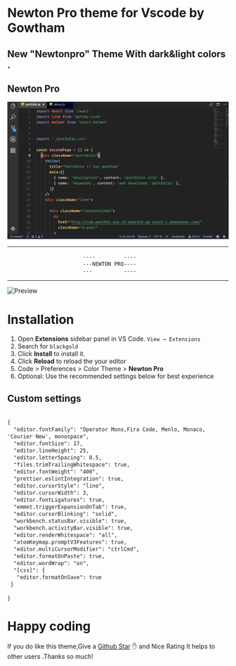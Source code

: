 # Newton Pro theme for Vscode by Gowtham

## New  "Newtonpro"  Theme  With  dark&light colors .

## Newton Pro
![Preview](https://raw.githubusercontent.com/saigowthamr/NewtonPro-theme/master/images/Newtonpro.png)

----------------------------------------------------------------------------------
                            ----         ----
                            ---NEWTON PRO----
                            ---          ----
----------------------------------------------------------------------------------

![Preview](https://i.imgur.com/xdTQLNL.png)




# Installation

1. Open **Extensions** sidebar panel in VS Code. `View → Extensions`
2. Search for `blackgold`
3. Click **Install** to install it.
4. Click **Reload** to reload the your editor
5. Code > Preferences > Color Theme > **Newton Pro**
6. Optional: Use the recommended settings below for best experience


## Custom settings

```

{
  "editor.fontFamily": "Operator Mono,Fira Code, Menlo, Monaco, 'Courier New', monospace",
  "editor.fontSize": 17,
  "editor.lineHeight": 25,
  "editor.letterSpacing": 0.5,
  "files.trimTrailingWhitespace": true,
  "editor.fontWeight": "400",
  "prettier.eslintIntegration": true,
  "editor.cursorStyle": "line",
  "editor.cursorWidth": 3,
  "editor.fontLigatures": true,
  "emmet.triggerExpansionOnTab": true,
  "editor.cursorBlinking": "solid",
  "workbench.statusBar.visible": true,
  "workbench.activityBar.visible": true,
  "editor.renderWhitespace": "all",
  "atomKeymap.promptV3Features": true,
  "editor.multiCursorModifier": "ctrlCmd",
  "editor.formatOnPaste": true,
  "editor.wordWrap": "on",
  "[css]": {
   "editor.formatOnSave": true
 }

}
```


# Happy coding



If you do like this theme,Give a [Github Star](https://github.com/saigowthamr/NewtonPro-theme) ✋ and Nice Rating It helps to other users .Thanks so much!

